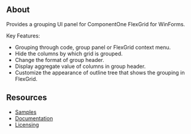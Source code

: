 ## About

Provides a grouping UI panel for ComponentOne FlexGrid for WinForms.

Key Features:

* Grouping through code, group panel or FlexGrid context menu.
* Hide the columns by which grid is grouped.
* Change the format of group header.
* Display aggregate value of columns in group header.
* Customize the appearance of outline tree that shows the grouping in FlexGrid.

## Resources

* [Samples](https://github.com/GrapeCity/ComponentOne-WinForms-Samples/tree/master/NetFramework/FlexGrid/CS/GroupPanel) 
* [Documentation](https://www.grapecity.com/componentone/docs/win/online-flexgrid/group.html)
* [Licensing](https://www.grapecity.com/componentone/licensing)
